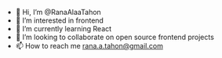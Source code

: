 - 👋 Hi, I’m @RanaAlaaTahon
- 👀 I’m interested in frontend
- 🌱 I’m currently learning React
- 💞️ I’m looking to collaborate on open source frontend projects
- 📫 How to reach me rana.a.tahon@gmail.com


<!---
RanaAlaaTahon/RanaAlaaTahon is a ✨ special ✨ repository because its `README.md` (this file) appears on your GitHub profile.
You can click the Preview link to take a look at your changes.
--->
